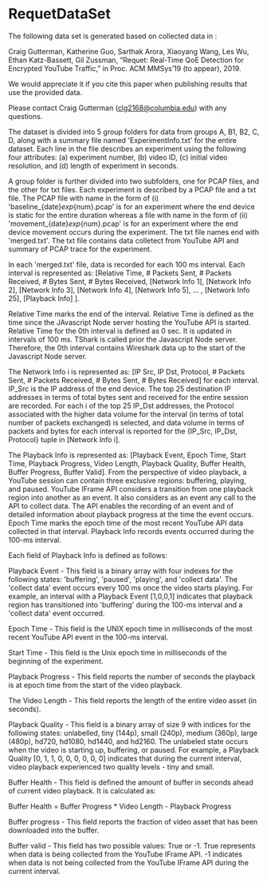 # RequetDataSet
The following data set is generated based on collected data in :

Craig Gutterman, Katherine Guo, Sarthak Arora, Xiaoyang Wang, Les Wu, Ethan Katz-Bassett, Gil Zussman, “Requet: Real-Time QoE Detection for Encrypted YouTube Traffic,” in Proc. ACM MMSys’19 (to appear), 2019.

We would appreciate it if you cite this paper when publishing results that use the provided data.

Please contact Craig Gutterman (clg2168@columbia.edu) with any questions.

The dataset is divided into 5 group folders for data from groups A, B1, B2, C, D, along with a summary file named 'ExperimentInfo.txt' for the entire dataset. Each line in the file describes an experiment using the following four attributes: (a) experiment number, (b) video ID, (c) initial video resolution, and (d) length of experiment in seconds. 

A group folder is further divided into two subfolders, one for PCAP files, and the other for txt files. Each experiment is described by a PCAP file and a txt file. The PCAP file with name in the form of (i) 'baseline_{date}_exp_{num}.pcap' is for an experiment where the end device is static for the entire duration whereas a file with name in the form of (ii) 'movement_{date}_exp_{num}.pcap' is for an experiment where the end device movement occurs during the experiment. The txt file names end with 'merged.txt'. The txt file contains data colletect from YouTube API and summary of PCAP trace for the experiment.

In each 'merged.txt' file, data is recorded for each 100 ms interval. Each interval is represented as: [Relative Time, # Packets Sent, # Packets Received, # Bytes Sent, # Bytes Received, [Network Info 1], [Network Info 2], [Network Info 3], [Network Info 4], [Network Info 5], ... , [Network Info 25], [Playback Info] ]. 

Relative Time marks the end of the interval. Relative Time is defined as the time since the JAvascript Node server hosting the YouTube API is started. Relative Time for the 0th interval is defined as 0 sec. It is updated in intervals of 100 ms. TShark is called prior the Javascript Node server. Therefore, the 0th interval contains Wireshark data up to the start of the Javascript Node server.

The Network Info i is represented as: [IP Src, IP Dst, Protocol, # Packets Sent, # Packets Received, # Bytes Sent, # Bytes Received] for each interval. IP_Src is the IP address of the end device. The top 25 destination IP addresses in terms of total bytes sent and received for the entire session are recorded. For each i of the top 25 IP_Dst addresses, the Protocol associated with the higher data volume for the interval (in terms of total number of packets exchanged) is selected, and data volume in terms of packets and bytes for each interval is reported for the {IP_Src, IP_Dst, Protocol} tuple in [Network Info i].

The Playback Info is represented as: [Playback Event, Epoch Time, Start Time, Playback Progress, Video Length, Playback Quality, Buffer Health, Buffer Progress, Buffer Valid]. From the perspective of video playback, a YouTube session can contain three exclusive regions: buffering, playing, and paused. YouTube IFrame API considers a transition from one playback region into another as an event. It also considers as an event any call to the API to collect data. The API enables the recording of an event and of detailed information about playback progress at the time the event occurs. Epoch Time marks the epoch time of the most recent YouTube API data collected in that interval. Playback Info records events occurred during the 100-ms interval.

Each field of Playback Info is defined as follows:

Playback Event - This field is a binary array with four indexes for the following states: 'buffering', 'paused', 'playing', and 'collect data'.  The 'collect data' event occurs every 100 ms once the video starts playing. For example, an interval with a Playback Event [1,0,0,1] indicates that playback region has transitioned into 'buffering' during the 100-ms interval and a 'collect data' event occurred.

Epoch Time - This field is the UNIX epoch time in milliseconds of the most recent YouTube API event in the 100-ms interval. 

Start Time - This field is the Unix epoch time in milliseconds of the beginning of the experiment.

Playback Progress - This field reports the number of seconds the playback is at epoch time from the start of the video playback. 

The Video Length - This field reports the length of the entire video asset (in seconds).  

Playback Quality - This field is a binary array of size 9 with indices for the following states: unlabelled, tiny (144p), small (240p), medium (360p), large (480p), hd720, hd1080, hd1440, and hd2160. The unlabeled state occurs when the video is starting up, buffering, or paused. For example, a Playback Quality [0, 1, 1, 0, 0, 0, 0, 0, 0] indicates that during the current interval, video playback experienced two quality levels - tiny and small.

Buffer Health - This field is defined the amount of buffer in seconds ahead of current video playback. It is calculated as: 

Buffer Health = Buffer Progress * Video Length - Playback Progress

Buffer progress - This field reports the fraction of video asset that has been downloaded into the buffer. 

Buffer valid - This field has two possible values: True or -1. True represents when data is being collected from the YouTube IFrame API. -1 indicates when data is not being collected from the YouTube IFrame API during the current interval. 


